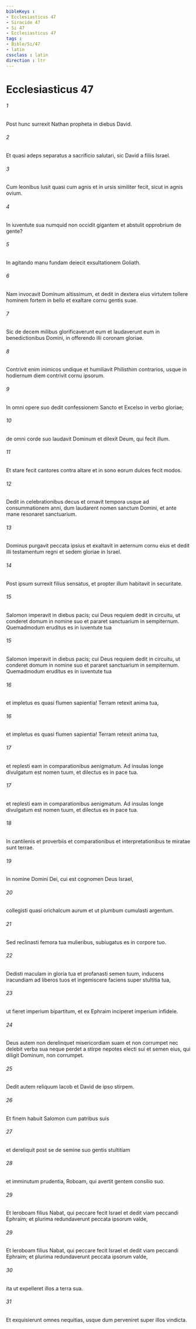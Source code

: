 ```yaml
---
bibleKeys : 
- Ecclesiasticus 47
- Siracide 47
- Si 47
- Ecclesiasticus 47
tags : 
- Bible/Si/47
- latin
cssclass : latin
direction : ltr
---
```


# Ecclesiasticus 47

###### 1
Post hunc surrexit Nathan propheta in diebus David.
###### 2
Et quasi adeps separatus a sacrificio salutari, sic David a filiis Israel.
###### 3
Cum leonibus lusit quasi cum agnis et in ursis similiter fecit, sicut in agnis ovium.
###### 4
In iuventute sua numquid non occidit gigantem et abstulit opprobrium de gente?
###### 5
In agitando manu fundam deiecit exsultationem Goliath.
###### 6
Nam invocavit Dominum altissimum, et dedit in dextera eius virtutem tollere hominem fortem in bello et exaltare cornu gentis suae.
###### 7
Sic de decem milibus glorificaverunt eum et laudaverunt eum in benedictionibus Domini, in offerendo illi coronam gloriae.
###### 8
Contrivit enim inimicos undique et humiliavit Philisthim contrarios, usque in hodiernum diem contrivit cornu ipsorum.
###### 9
In omni opere suo dedit confessionem Sancto et Excelso in verbo gloriae;
###### 10
de omni corde suo laudavit Dominum et dilexit Deum, qui fecit illum.
###### 11
Et stare fecit cantores contra altare et in sono eorum dulces fecit modos.
###### 12
Dedit in celebrationibus decus et ornavit tempora usque ad consummationem anni, dum laudarent nomen sanctum Domini, et ante mane resonaret sanctuarium.
###### 13
Dominus purgavit peccata ipsius et exaltavit in aeternum cornu eius et dedit illi testamentum regni et sedem gloriae in Israel.
###### 14
Post ipsum surrexit filius sensatus, et propter illum habitavit in securitate.
###### 15
Salomon imperavit in diebus pacis; cui Deus requiem dedit in circuitu, ut conderet domum in nomine suo et pararet sanctuarium in sempiternum. Quemadmodum eruditus es in iuventute tua 
###### 15
Salomon imperavit in diebus pacis; cui Deus requiem dedit in circuitu, ut conderet domum in nomine suo et pararet sanctuarium in sempiternum. Quemadmodum eruditus es in iuventute tua 
###### 16
et impletus es quasi flumen sapientia! Terram retexit anima tua,
###### 16
et impletus es quasi flumen sapientia! Terram retexit anima tua,
###### 17
et replesti eam in comparationibus aenigmatum. Ad insulas longe divulgatum est nomen tuum, et dilectus es in pace tua.
###### 17
et replesti eam in comparationibus aenigmatum. Ad insulas longe divulgatum est nomen tuum, et dilectus es in pace tua.
###### 18
In cantilenis et proverbiis et comparationibus et interpretationibus te miratae sunt terrae.
###### 19
In nomine Domini Dei, cui est cognomen Deus Israel,
###### 20
collegisti quasi orichalcum aurum et ut plumbum cumulasti argentum.
###### 21
Sed reclinasti femora tua mulieribus, subiugatus es in corpore tuo.
###### 22
Dedisti maculam in gloria tua et profanasti semen tuum, inducens iracundiam ad liberos tuos et ingemiscere faciens super stultitia tua,
###### 23
ut fieret imperium bipartitum, et ex Ephraim inciperet imperium infidele.
###### 24
Deus autem non derelinquet misericordiam suam et non corrumpet nec delebit verba sua neque perdet a stirpe nepotes electi sui et semen eius, qui diligit Dominum, non corrumpet.
###### 25
Dedit autem reliquum Iacob et David de ipso stirpem.
###### 26
Et finem habuit Salomon cum patribus suis
###### 27
et dereliquit post se de semine suo gentis stultitiam 
###### 28
et imminutum prudentia, Roboam, qui avertit gentem consilio suo.
###### 29
Et Ieroboam filius Nabat, qui peccare fecit Israel et dedit viam peccandi Ephraim; et plurima redundaverunt peccata ipsorum valde,
###### 29
Et Ieroboam filius Nabat, qui peccare fecit Israel et dedit viam peccandi Ephraim; et plurima redundaverunt peccata ipsorum valde,
###### 30
ita ut expelleret illos a terra sua.
###### 31
Et exquisierunt omnes nequitias, usque dum perveniret super illos vindicta.
